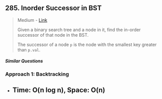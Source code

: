 ## 285. Inorder Successor in BST 

> Medium - [Link](https://leetcode.com/problems/inorder-successor-in-bst/)
>
> Given a binary search tree and a node in it, find the in-order successor of that node in the BST.
>
> The successor of a node `p` is the node with the smallest key greater than `p.val`.

##### Similar Questions



### Approach 1: Backtracking

- Time: O(n log n), Space: O(n)
  - 

```java

```

